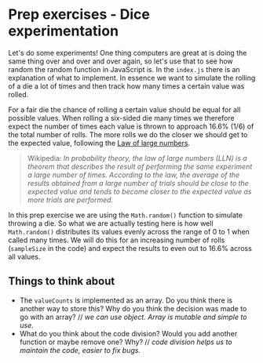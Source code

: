 # Prep exercises - Dice experimentation

Let's do some experiments! One thing computers are great at is doing the same thing over and over and over again, so let's use that to see how random the random function in JavaScript is. In the `index.js` there is an explanation of what to implement. In essence we want to simulate the rolling of a die a lot of times and then track how many times a certain value was rolled.

For a fair die the chance of rolling a certain value should be equal for all possible values. When rolling a six-sided die many times we therefore expect the number of times each value is thrown to approach 16.6% (1/6) of the total number of rolls. The more rolls we do the closer we should get to the expected value, following the [Law of large numbers](https://en.wikipedia.org/wiki/Law_of_large_numbers).

> Wikipedia: _In probability theory, the law of large numbers (LLN) is a theorem that describes the result of performing the same experiment a large number of times. According to the law, the average of the results obtained from a large number of trials should be close to the expected value and tends to become closer to the expected value as more trials are performed._

In this prep exercise we are using the `Math.random()` function to simulate throwing a die. So what we are actually testing here is how well `Math.random()` distributes its values evenly across the range of 0 to 1 when called many times. We will do this for an increasing number of rolls (`sampleSize` in the code) and expect the results to even out to 16.6% across all values.

## Things to think about

- The `valueCounts` is implemented as an array. Do you think there is another way to store this? Why do you think the decision was made to go with an array? // _we can use object. Array is mutable and simple to use._
- What do you think about the code division? Would you add another function or maybe remove one? Why? // _code division helps us to maintain the code, easier to fix bugs._
